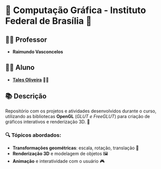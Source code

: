 # 🌟 Computação Gráfica - Instituto Federal de Brasília 🌟

## 👨‍🏫 Professor
- **Raimundo Vasconcelos**

## 👨‍🎓 Aluno
- **[Tales Oliveira](https://github.com/TalesLimaOliveira)** 👨‍💻

## 📚 Descrição
Repositório com os projetos e atividades desenvolvidos durante o curso, utilizando as bibliotecas **OpenGL** (*GLUT e FreeGLUT*) para criação de gráficos interativos e renderização 3D. 🚀

### 🔍 Tópicos abordados:
- **Transformações geométricas**: escala, rotação, translação 🔄  
- **Renderização 3D** e modelagem de objetos 🖼️  
- **Animação** e interatividade com o usuário 🎮  
